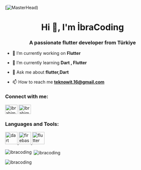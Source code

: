 [![MasterHead](https://miro.medium.com/v2/resize:fit:828/format:webp/1*l019gUgngy4XhGcDpUjqfQ.png))

<h1 align="center">Hi 👋, I'm İbraCoding</h1>
<h3 align="center">A passionate flutter developer from Türkiye</h3>

- 🔭 I’m currently working on **Flutter**

- 🌱 I’m currently learning **Dart , Flutter**

- 💬 Ask me about **flutter,Dart**

- 📫 How to reach me **teknowit.16@gmail.com**

<h3 align="left">Connect with me:</h3>
<p align="left">
<a href="https://linkedin.com/in/ibrahim36" target="blank"><img align="center" src="https://raw.githubusercontent.com/rahuldkjain/github-profile-readme-generator/master/src/images/icons/Social/linked-in-alt.svg" alt="ibrahim36" height="30" width="40" /></a>
<a href="https://instagram.com/ibrahim3616" target="blank"><img align="center" src="https://raw.githubusercontent.com/rahuldkjain/github-profile-readme-generator/master/src/images/icons/Social/instagram.svg" alt="ibrahim3616" height="30" width="40" /></a>
</p>

<h3 align="left">Languages and Tools:</h3>
<p align="left"> <a href="https://dart.dev" target="_blank" rel="noreferrer"> <img src="https://www.vectorlogo.zone/logos/dartlang/dartlang-icon.svg" alt="dart" width="40" height="40"/> </a> <a href="https://firebase.google.com/" target="_blank" rel="noreferrer"> <img src="https://www.vectorlogo.zone/logos/firebase/firebase-icon.svg" alt="firebase" width="40" height="40"/> </a> <a href="https://flutter.dev" target="_blank" rel="noreferrer"> <img src="https://www.vectorlogo.zone/logos/flutterio/flutterio-icon.svg" alt="flutter" width="40" height="40"/> </a> </p>

<p><img align="left" src="https://github-readme-stats.vercel.app/api/top-langs?username=ibracoding&show_icons=true&locale=en&layout=compact" alt="ibracoding" /></p>

<p>&nbsp;<img align="center" src="https://github-readme-stats.vercel.app/api?username=ibracoding&show_icons=true&locale=en" alt="ibracoding" /></p>

<p><img align="center" src="https://github-readme-streak-stats.herokuapp.com/?user=ibracoding&" alt="ibracoding" /></p>
